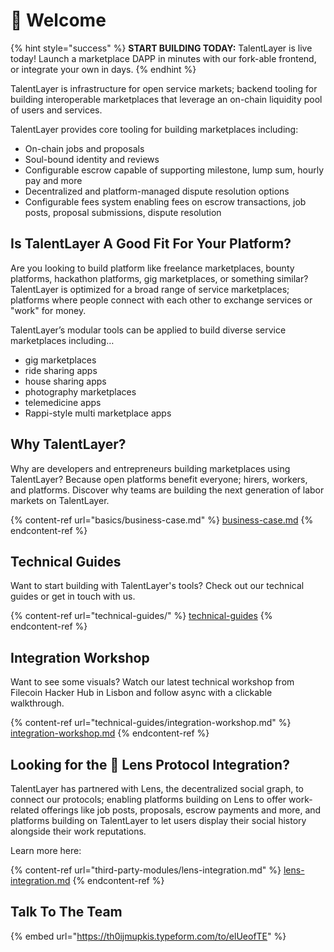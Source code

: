 # 👋 Welcome

{% hint style="success" %}
**START BUILDING TODAY:** TalentLayer is live today! Launch a marketplace DAPP in minutes with our fork-able frontend, or integrate your own in days.
{% endhint %}

TalentLayer is infrastructure for open service markets; backend tooling for building interoperable marketplaces that leverage an on-chain liquidity pool of users and services.

TalentLayer provides core tooling for building marketplaces including:

* On-chain jobs and proposals
* Soul-bound identity and reviews
* Configurable escrow capable of supporting milestone, lump sum, hourly pay and more
* Decentralized and platform-managed dispute resolution options
* Configurable fees system enabling fees on escrow transactions, job posts, proposal submissions, dispute resolution&#x20;

## Is TalentLayer A Good Fit For Your Platform? <a href="#is-talentlayer-a-good-fit-for-your-platform" id="is-talentlayer-a-good-fit-for-your-platform"></a>

Are you looking to build platform like freelance marketplaces, bounty platforms, hackathon platforms, gig marketplaces, or something similar? TalentLayer is optimized for a broad range of service marketplaces; platforms where people connect with each other to exchange services or "work" for money.&#x20;

TalentLayer’s modular tools can be applied to build diverse service marketplaces including…

* gig marketplaces
* ride sharing apps
* house sharing apps
* photography marketplaces
* telemedicine apps
* Rappi-style multi marketplace apps

## Why TalentLayer?

Why are developers and entrepreneurs building marketplaces using TalentLayer? Because open platforms benefit everyone; hirers, workers, and platforms. Discover why teams are building the next generation of labor markets on TalentLayer.&#x20;

{% content-ref url="basics/business-case.md" %}
[business-case.md](basics/business-case.md)
{% endcontent-ref %}

## Technical Guides

Want to start building with TalentLayer's tools? Check out our technical guides or get in touch with us.&#x20;

{% content-ref url="technical-guides/" %}
[technical-guides](technical-guides/)
{% endcontent-ref %}

## Integration Workshop

Want to see some visuals? Watch our latest technical workshop from Filecoin Hacker Hub in Lisbon and follow async with a clickable walkthrough.&#x20;

{% content-ref url="technical-guides/integration-workshop.md" %}
[integration-workshop.md](technical-guides/integration-workshop.md)
{% endcontent-ref %}

## Looking for the 🌱 Lens Protocol Integration?&#x20;

TalentLayer has partnered with Lens, the decentralized social graph, to connect our protocols; enabling platforms building on Lens to offer work-related offerings like job posts, proposals, escrow payments and more, and platforms building on TalentLayer to let users display their social history alongside their work reputations.

Learn more here:

{% content-ref url="third-party-modules/lens-integration.md" %}
[lens-integration.md](third-party-modules/lens-integration.md)
{% endcontent-ref %}

## Talk To The Team

{% embed url="https://th0ijmupkis.typeform.com/to/elUeofTE" %}
